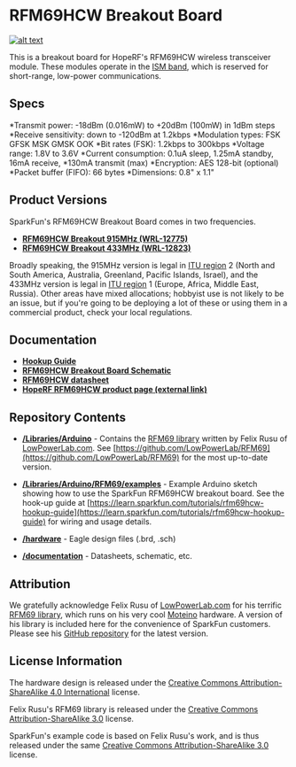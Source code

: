 RFM69HCW Breakout Board
=================

[![alt text](https://cdn.sparkfun.com/assets/parts/9/6/6/5/12823-00.jpg)](https://cdn.sparkfun.com/assets/parts/9/6/6/5/12823-00.jpg)

This is a breakout board for HopeRF's RFM69HCW wireless transceiver module. These modules operate in the [ISM band](http://en.wikipedia.org/wiki/ISM_band), which is reserved for short-range, low-power communications. 

Specs
----------------

*Transmit power: -18dBm (0.016mW) to +20dBm (100mW) in 1dBm steps
*Receive sensitivity: down to -120dBm at 1.2kbps
*Modulation types: FSK GFSK MSK GMSK OOK
*Bit rates (FSK): 1.2kbps to 300kbps
*Voltage range: 1.8V to 3.6V
*Current consumption: 0.1uA sleep, 1.25mA standby, 16mA receive, *130mA transmit (max)
*Encryption: AES 128-bit (optional)
*Packet buffer (FIFO): 66 bytes
*Dimensions: 0.8" x 1.1"

Product Versions
----------------

SparkFun's RFM69HCW Breakout Board comes in two frequencies.

* [**RFM69HCW Breakout 915MHz (WRL-12775)**](https://www.sparkfun.com/products/12775)
* [**RFM69HCW Breakout 433MHz (WRL-12823)**](https://www.sparkfun.com/products/12823)

Broadly speaking, the 915MHz version is legal in [ITU region](http://en.wikipedia.org/wiki/ITU_region) 2 (North and South America, Australia, Greenland, Pacific Islands, Israel), and the 433MHz version is legal in [ITU region](http://en.wikipedia.org/wiki/ITU_region) 1 (Europe, Africa, Middle East, Russia). Other areas have mixed allocations; hobbyist use is not likely to be an issue, but if you're going to be deploying a lot of these or using them in a commercial product, check your local regulations.

Documentation
-------------------

* [**Hookup Guide**](https://learn.sparkfun.com/tutorials/rfm69hcw-hookup-guide)
* [**RFM69HCW Breakout Board Schematic**](https://github.com/sparkfun/RFM69HCW_Breakout/blob/master/documentation/RFM69HCW_BOB.pdf)
* [**RFM69HCW datasheet**](https://github.com/sparkfun/RFM69HCW_Breakout/blob/master/documentation/RFM69HCW-V1.1.pdf)
* [**HopeRF RFM69HCW product page (external link)**](http://www.hoperf.com/rf/fsk_module/RFM69HCW.htm)

Repository Contents
-------------------
* [**/Libraries/Arduino**](https://github.com/sparkfun/RFM69HCW_Breakout/tree/master/Libraries/Arduino) - Contains the [RFM69 library](https://github.com/LowPowerLab/RFM69) written by Felix Rusu of [LowPowerLab.com](lowpowerlab.com). See [https://github.com/LowPowerLab/RFM69](https://github.com/LowPowerLab/RFM69) for the most up-to-date version.

* [**/Libraries/Arduino/RFM69/examples**](https://github.com/sparkfun/RFM69HCW_Breakout/tree/master/Libraries/Arduino/RFM69/examples) - Example Arduino sketch showing how to use the SparkFun RFM69HCW breakout board. See the hook-up guide at [https://learn.sparkfun.com/tutorials/rfm69hcw-hookup-guide](https://learn.sparkfun.com/tutorials/rfm69hcw-hookup-guide) for wiring and usage details.

* [**/hardware**](https://github.com/sparkfun/RFM69HCW_Breakout/tree/master/hardware) - Eagle design files (.brd, .sch)

* [**/documentation**](https://github.com/sparkfun/RFM69HCW_Breakout/tree/master/documentation) - Datasheets, schematic, etc.

Attribution
-----------
We gratefully acknowledge Felix Rusu of [LowPowerLab.com](lowpowerlab.com) for his terrific [RFM69 library](https://github.com/LowPowerLab/RFM69), which runs on his very cool [Moteino](http://lowpowerlab.com/moteino/) hardware. A version of his library is included here for the convenience of SparkFun customers. Please see his [GitHub repository](https://github.com/LowPowerLab/RFM69) for the latest version.

License Information
-------------------
The hardware design is released under the [Creative Commons Attribution-ShareAlike 4.0 International](http://creativecommons.org/licenses/by-sa/4.0/) license.

Felix Rusu's RFM69 library is released under the [Creative Commons Attribution-ShareAlike 3.0](http://creativecommons.org/licenses/by-sa/3.0/) license. 

SparkFun's example code is based on Felix Rusu's work, and is thus released under the same [Creative Commons Attribution-ShareAlike 3.0](http://creativecommons.org/licenses/by-sa/3.0/) license.
